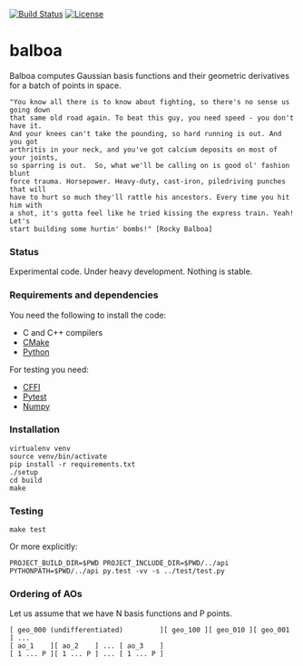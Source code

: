 [![Build Status](https://travis-ci.org/bast/balboa.svg?branch=master)](https://travis-ci.org/bast/balboa/builds)
[![License](https://img.shields.io/badge/license-%20BSD--3-blue.svg)](../master/LICENSE)

# balboa

Balboa computes Gaussian basis functions and their geometric derivatives for a
batch of points in space.

```
"You know all there is to know about fighting, so there's no sense us going down
that same old road again. To beat this guy, you need speed - you don't have it.
And your knees can't take the pounding, so hard running is out. And you got
arthritis in your neck, and you've got calcium deposits on most of your joints,
so sparring is out.  So, what we'll be calling on is good ol' fashion blunt
force trauma. Horsepower. Heavy-duty, cast-iron, piledriving punches that will
have to hurt so much they'll rattle his ancestors. Every time you hit him with
a shot, it's gotta feel like he tried kissing the express train. Yeah! Let's
start building some hurtin' bombs!" [Rocky Balboa]
```


### Status

Experimental code.
Under heavy development.
Nothing is stable.


### Requirements and dependencies

You need the following to install the code:

- C and C++ compilers
- [CMake](https://cmake.org)
- [Python](https://www.python.org)

For testing you need:

- [CFFI](https://cffi.readthedocs.io)
- [Pytest](http://doc.pytest.org)
- [Numpy](http://www.numpy.org)


### Installation

```
virtualenv venv
source venv/bin/activate
pip install -r requirements.txt
./setup
cd build
make
```


### Testing

```
make test
```
Or more explicitly:
```
PROJECT_BUILD_DIR=$PWD PROJECT_INCLUDE_DIR=$PWD/../api PYTHONPATH=$PWD/../api py.test -vv -s ../test/test.py
```


### Ordering of AOs

Let us assume that we have N basis functions and P points.

```
[ geo_000 (undifferentiated)         ][ geo_100 ][ geo_010 ][ geo_001 ] ...
[ ao_1    ][ ao_2    ] ... [ ao_3    ]
[ 1 ... P ][ 1 ... P ] ... [ 1 ... P ]
```
